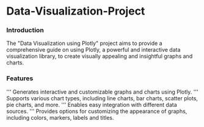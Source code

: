 # Data-Visualization-Project
### Introduction
The "Data Visualization using Plotly" project aims to provide a comprehensive guide on using Plotly, a powerful and interactive data visualization library, to create visually appealing and insightful graphs and charts.

### Features
''' Generates interactive and customizable graphs and charts using Plotly.
''' Supports various chart types, including line charts, bar charts, scatter plots, pie charts, and more.
''' Enables easy integration with different data sources.
''' Provides options for customizing the appearance of graphs, including colors, markers, labels and titles.
